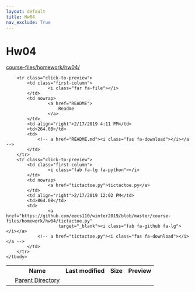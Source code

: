 ```yaml
---
layout: default
title: Hw04
nav_exclude: True
---
```


# Hw04

[course-files/homework/hw04/](.)

<table class="tbl-files">
    <tbody>
        <tr>
            <th valign="top"></th>
            <th>Name</th>
            <th>Last modified</th>
            <th>Size</th>
            <th>Preview</th>
        </tr>
        <tr>
            <td valign="top">
                <i class="fa fa-folder-open"></i>
            </td>
            <td><a href="../">Parent Directory</a></td>
            <td>&nbsp;</td>
            <td>&nbsp;</td>
            <td>&nbsp;</td>
        </tr>

        <tr class="click-to-preview">
            <td class="first-column">
                    <i class="far fa-file"></i>
            </td>
            <td nowrap>
                    <a href="README">
                        Readme
                    </a>
            </td>
            <td align="right">2/17/2019 4:11 PM</td>
            <td>264.0B</td>
            <td>
                <!-- a href="README.md"><i class="fas fa-download"></i></a -->
            </td>
        </tr>
        <tr class="click-to-preview">
            <td class="first-column">
                    <i class="fab fa-lg fa-python"></i>
            </td>
            <td nowrap>
                    <a href="tictactoe.py">tictactoe.py</a>
            </td>
            <td align="right">2/17/2019 12:02 PM</td>
            <td>864.0B</td>
            <td>
                    <a href="https://github.com/eecs110/winter2019/blob/master/course-files/homework/hw04/tictactoe.py" 
                        target="_blank"><i class="fab fa-github fa-lg"></i></a>
                <!-- a href="tictactoe.py"><i class="fas fa-download"></i></a -->
            </td>
        </tr>
    </tbody>
</table>

